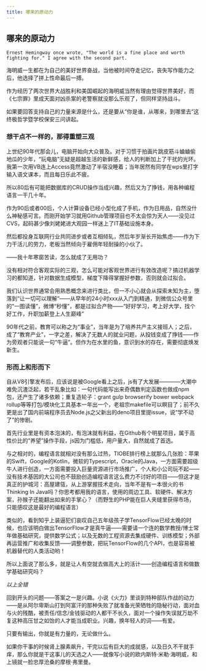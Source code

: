 ```yaml
---
title: 哪来的原动力
---
```

## 哪来的原动力

```
Ernest Hemingway once wrote, "The world is a fine place and worth fighting for." I agree with the second part.
```

海明威一生都在为自己的美好世界奋战，当他被时间夺走记忆，丧失写作能力之后，他选择了拼上性命最后一搏。

作为经历了两次世界大战胜利和美国崛起的海明威当然有理由觉得世界美好，而《七宗罪》里成天面对凶杀案的老警察就没那么乐观了，但同样坚持战斗。

如果要回答支持自己的力量来源是什么，还是要从“你是谁，从哪来，到哪里去”这终极哲学暨学校保安三问讲起。

### 想干点不一样的，那得重塑三观

上世纪90年代那会儿，电脑开始向大众普及。对于习惯于拍画片跳皮筋斗蛐蛐偷地瓜的少年，“玩电脑”无疑是超越生活的新鲜感，给人的判断加上了干扰的光环。我第一次用VB连上Access竟然激动了半宿没睡着；当年居然有同学在wps里打字输入语文课本，而且每日乐此不疲。

所以80后有可能把数据库的CRUD操作当成兴趣，然后又为了挣钱，用各种编程语言一干几十年。

作为90后或者00后，个人计算设备已经小型化成了手机，作为日用品，自然没什么神秘感可言。而刚开始学习就用Github管理项目也不太会惊为天人——没见过CVS，起码甚少像刘姥姥进大观园一样迷上了IT基础设施本身。

然后都投身互联网行业共同进步或者互相倾轧，然后年岁渐长开始焦虑——作为下力干活儿的劳力，老板当然倾向于雇佣年轻耐操的小伙了。

——我十年寒窗苦读，怎么就成了无用功？

没有相对符合客观实际的三观，怎么可能对客观世界进行有效改造呢？搞过机器学习的都知道，针对数据生成模型，梯度下降得掌握好参数，否则就会过拟合。

我们认识世界通常会用熟悉概念来进行类比，但一不小心就会从探索未知为主，堕落到“让一切可以理解”——从早年的24小时xxx从入门到精通，到微信公众号里的“一图读懂”，微博“秒懂”，都是过拟合产物——“好好学习，考上好大学，找个好工作，升职加薪登上人生巅峰”

90年代之前，教育可以称之为“事业”，当年是为了培养共产主义接班人；之后，成了“教育产业”，一字之差，解决了无数人的就业问题，从投钱变成了挣钱——作为旁观者只能说一句“牛逼”。但作为在水里的鱼，意识到水的存在，需要彻底焕发新生。

### 形而上和形而下

自从V8引擎发布后，应该说是被Google看上之后，js有了大发展————大潮中难免沉渣泛起，若干乱象比如：一句代码能写出来奇偶数判定函数也做成npm包，还产生了诸多依赖；重复造轮子：grant gulp browserify bower webpack rollup等等打包/模块化工具基本一年出一个，老祖宗makefile可以瞑目了；前不久更是出了国内前端程序员去Node.js之父新出的deno项目里提issue，说“学不动了”的惨剧。

首先行业里是有资本泡沫的，有泡沫就有利益，在Github有个明星项目，属于高性价比的“养望”操作手段，js因为门槛低，用户量大，自然就成了首选。

与之相对的，编程语言就相对没有那么过热，TIOBE排行榜上就那么几张脸：苹果的Swift，Google的Kotlin，微软的Typescript，Oracle的Java，一方面需要超级牛人进行创造，一方面需要投入巨量资源进行市场推广，个人和小公司玩不起——没有技术基因的大公司也不鼓励创造编程语言这么费力不讨好的项目——但这才是真正的护城河：高屋建瓴，从上游掌握技术走向，当年不是有一本很火的书Thinking In Java吗？你思考都用我的语言，使用的周边工具、软硬件、解决方案，孙猴子还能翻出如来的手掌心？（而野生的PHP能在巨人夹缝里获得市场，只能感叹这是最好的编程语言）

类似的，看到知乎上装逼犯们哀叹自己五年级孩子学TensorFlow已经太晚的时候，也应该明白做出TensorFlow才是真牛逼——需要请一个连的数学教授/博士常年做基础研究，提供数学公式；以及无数的工程资源去集成硬件、训练模型；外部再运营推广和收集反馈——调整参数，把玩TensorFlow的几个API，也是容易被机器替代的人类活动哟！


所以上面说了那么多，就是让人有空就去做高大上的活计——创造编程语言和做数学基础研究吗？

*以上全错*

回到开头的问题——答案之一是兴趣。小说《火力》里谈到特种部队作战的动力——是从阿尔卑斯山打到阿富汗的那种失败了就准备光荣牺牲的隐秘行动，面对血与火的残酷，被责任/信念/金钱驱动的人都干不长久，面对一个操作失误就万劫不复这种高压甘之如饴的人才能当成职业。兴趣，换年轻人的词——有爱。

只要有输出，你就是有力量的，无论做什么。

如果你干事的时候肾上腺素飙升，干完以后有巨大的成就感，以及日久不干就手痒，那么你就是干这事儿的天选之人——就像写小说的欧内斯特·米勒·海明威，和上镜就一脸忠厚沧桑的摩根·弗里曼。


